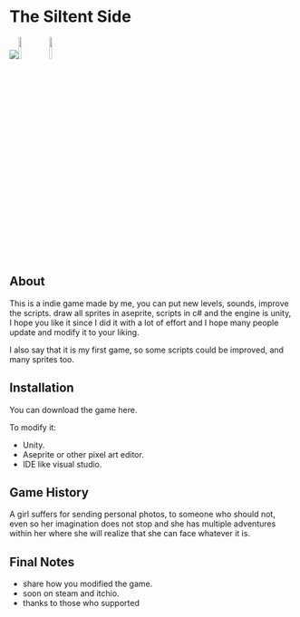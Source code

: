 # The Siltent Side

<img src="https://www.vectorlogo.zone/logos/unity3d/unity3d-ar21.svg"><img src="https://www.techbaz.org/Course/img/csharp-logo.png" width="10%">
<img src="https://hive.indienova.com/ranch/portfolio/logos/2020/03/l-5027373DNf.png" width="10%">

## About

This is a indie game made by me, you can put new levels, sounds, improve the scripts. draw all sprites in aseprite, scripts in c# and the engine is unity, I hope you like it since I did it with a lot of effort and I hope many people update and modify it to your liking.

I also say that it is my first game, so some scripts could be improved, and many sprites too.

## Installation 

You can download the game here.

To modify it:

- Unity.
- Aseprite or other pixel art editor.
- IDE like visual studio.

## Game History

A girl suffers for sending personal photos, to someone who should not, even so her imagination does not stop and she has multiple adventures within her where she will realize that she can face whatever it is.

## Final Notes

- share how you modified the game.
- soon on steam and itchio.
- thanks to those who supported

